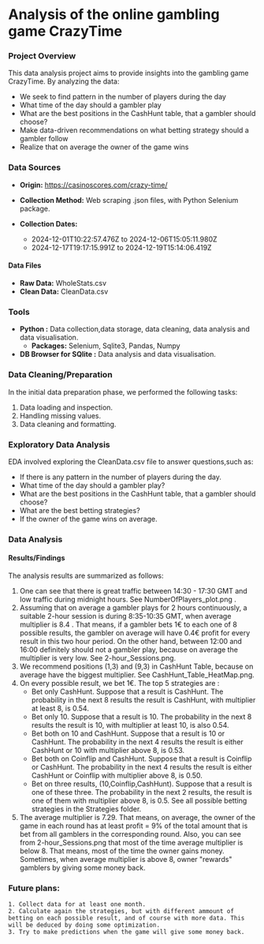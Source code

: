 # Analysis of the online gambling game CrazyTime

### Project Overview

This data analysis project aims to provide insights into the gambling game CrazyTime. By analyzing the data:
* We seek to find pattern in the number of players during the day
* What time of the day should a gambler play
* What are the best positions in  the CashHunt table, that a gambler should choose?
* Make data-driven recommendations on what betting strategy should a gambler follow
* Realize that on average the owner of the game wins


### Data Sources


  * **Origin:** https://casinoscores.com/crazy-time/
  * **Collection Method:** Web scraping .json files, with Python Selenium package.
  
 
  * **Collection Dates:**
    - 2024-12-01T10:22:57.476Z to 2024-12-06T15:05:11.980Z
    - 2024-12-17T19:17:15.991Z to 2024-12-19T15:14:06.419Z
  
  #### Data Files
  * **Raw Data:** WholeStats.csv
  * **Clean Data:** CleanData.csv  

### Tools
- **Python :** Data collection,data storage, data cleaning, data analysis and data visualisation.
   - **Packages:** Selenium, Sqlite3, Pandas, Numpy
- **DB Browser for SQlite :** Data analysis and data visualisation. 


### Data Cleaning/Preparation

In the initial data preparation phase, we performed the following tasks:

1. Data loading and inspection.
2. Handling missing values.
3. Data cleaning and formatting.

### Exploratory Data Analysis

EDA involved exploring the CleanData.csv file to answer questions,such as:
- If there is any pattern in the number of players during the day.
- What time of the day should a gambler play?
- What are the best positions in  the CashHunt table, that a gambler should choose?
- What are the best betting strategies?
- If the owner of the game wins on average.

### Data Analysis

#### Results/Findings
The analysis results are summarized as follows:

1. One can see that there is great traffic between 14:30 - 17:30 GMT and low traffic during midnight hours. See NumberOfPlayers_plot.png .
2. Assuming that on average a gambler plays for 2 hours continuously, a suitable 2-hour session is during 8:35-10:35 GMT, when average multiplier is 8.4 . That means, if a gambler bets 1€ to each one of 8 possible results, the gambler on average will have 0.4€ profit for every result in this two hour period. On the other hand, between 12:00 and 16:00 definitely should not a gambler play, because on average the multiplier is very low. See 2-hour_Sessions.png.
3. We recommend positions (1,3) and (9,3) in CashHunt Table, because on average have the biggest multiplier. See CashHunt_Table_HeatMap.png.
4. On every possible result, we bet 1€. The top 5 strategies are :
   - Bet only CashHunt. Suppose that a result is CashHunt. The probability in the next 8 results the result is CashHunt, with multiplier at least 8, is 0.54.
   - Bet only 10. Suppose that a result is 10. The probability in the next 8 results the result is 10, with multiplier at least 10, is also 0.54.
   - Bet both on 10 and CashHunt. Suppose that a result is 10 or CashHunt. The probability in the next 4 results the result is either CashHunt or 10 with multiplier above 8, is 0.53.
   - Bet both on Coinflip and CashHunt. Suppose that a result is Coinflip or CashHunt. The probability in the next 4 results the result is either CashHunt or Coinflip with multiplier above 8, is 0.50.
   - Bet on three results, (10,Coinflip,CashHunt). Suppose that a result is one of these three. The probability in the next 2 results, the result is one of them with multiplier above 8, is 0.5.
See all possible betting strategies in the Strategies folder.
5. The average multiplier is 7.29. That means, on average, the owner of the game in each round has at least profit = 9% of the total amount that is bet from all gamblers in the corresponding round. Also, you can see from 2-hour_Sessions.png that most of the time average multiplier is below 8. That means, most of the time the owner gains money. Sometimes, when average multiplier is above 8, owner "rewards" gamblers by giving some money back. 


### Future plans:
    1. Collect data for at least one month.
    2. Calculate again the strategies, but with different ammount of betting on each possible result, and of course with more data. This will be deduced by doing some optimization.
    3. Try to make predictions when the game will give some money back.  

